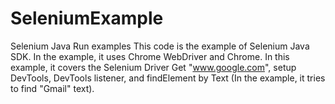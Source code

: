 # SeleniumExample
Selenium Java Run examples
This code is the example of Selenium Java SDK. In the example, it uses Chrome WebDriver and Chrome.
In this example, it covers the Selenium Driver Get "www.google.com", setup DevTools, DevTools listener, and findElement by Text (In the example, it tries to find "Gmail" text).
